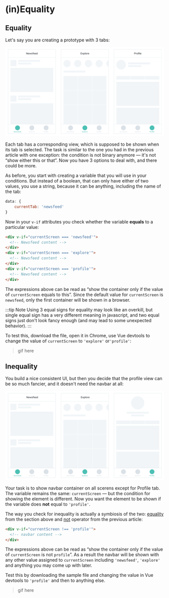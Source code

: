 # (in)Equality

## Equality

Let's say you are creating a prototype with 3 tabs:

![lo-fi wireframes of three screens: newsfeed, explore and profile](./images/condition-equal-wireframes-1.png)

Each tab has a corresponding view, which is supposed to be shown when its tab is selected. The task is similar to the one you had in the previous article with one exception: the condition is not binary anymore — it's not “show either this or that”. Now you have 3 options to deal with, and there could be more.

As before, you start with creating a variable that you will use in your conditions. But instead of a boolean, that can only have either of two values, you use a string, because it can be anything, including the name of the tab:

```js
data: {
	currentTab: 'newsfeed'
}
``` 

Now in your `v-if` attributes you check whether the variable **equals** to a particular value:

```html
<div v-if="currentScreen === 'newsfeed'">
  <!-- Newsfeed content -->
</div>
<div v-if="currentScreen === 'explore'">
  <!-- Newsfeed content -->
</div>
<div v-if="currentScreen === 'profile'">
  <!-- Newsfeed content -->
</div>
```

The expressions above can be read as “show the container only if the value of `currentScreen` equals to this”. Since the default value for `currentScreen` is `newsfeed`, only the first container will be shown in a browser.

:::tip Note
Using 3 equal signs for equality may look like an overkill, but single equal sign has a very different meaning in javascript, and two equal signs
just don't look fancy enough (and may lead to some unexpected behavior).
:::

To test this, download the file, open it in Chrome, use Vue devtools to change the value of `currentScreen` to `'explore'` or`'profile'`:

> gif here

## Inequality

You build a nice consistent UI, but then you decide that the profile view can be so much fancier, and it doesn't need the navbar at all:

![lo-fi wireframe with a notification badge on a tab icon](./images/condition-equal-wireframes-2.png)

Your task is to show navbar container on all scerens except for Profile tab. The variable remains the same: `currentScreen` — but the condition for showing the element is different. Now you want the element to be shown if the variable does **not** equal to `'profile'`.

The way you check for inequality is actually a symbiosis of the two: [equality](./equality.md#equality) from the section above and [not](./rendering.md#not) operator from the previous article:

```html
<div v-if="currentScreen !== 'profile'">
  <!-- navbar content -->
</div>
```

The expressions above can be read as “show the container only if the value of `currentScreen` is not `profile`”. As a result the navbar will be shown with any other value assigned to `currentScreen` including `'newsfeed'`, `'explore'` and anything you may come up with later.

Test this by downloading the sample file and changing the value in Vue devtools to `'profile'` and then to anything else.

> gif here
